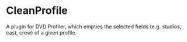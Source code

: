 # CleanProfile

A plugin for DVD Profiler, which empties the selected fields (e.g. studios, cast, crew) of a given profile.
